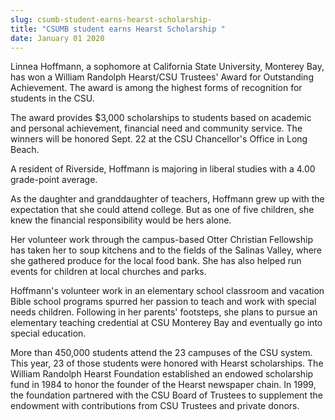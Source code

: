 ```yaml
---
slug: csumb-student-earns-hearst-scholarship-
title: "CSUMB student earns Hearst Scholarship "
date: January 01 2020
---
```


<p>Linnea Hoffmann, a sophomore at California State University, Monterey Bay, has won a William Randolph Hearst/CSU Trustees' Award for Outstanding Achievement. The award is among the highest forms of recognition for students in the CSU.
</p><p>The award provides $3,000 scholarships to students based on academic and personal achievement, financial need and community service. The winners will be honored Sept. 22 at the CSU Chancellor's Office in Long Beach.
</p><p>A resident of Riverside, Hoffmann is majoring in liberal studies with a 4.00 grade-point average.
</p><p>As the daughter and granddaughter of teachers, Hoffmann grew up with the expectation that she could attend college. But as one of five children, she knew the financial responsibility would be hers alone.
</p><p>Her volunteer work through the campus-based Otter Christian Fellowship has taken her to soup kitchens and to the fields of the Salinas Valley, where she gathered produce for the local food bank. She has also helped run events for children at local churches and parks.
</p><p>Hoffmann's volunteer work in an elementary school classroom and vacation Bible school programs spurred her passion to teach and work with special needs children. Following in her parents' footsteps, she plans to pursue an elementary teaching credential at CSU Monterey Bay and eventually go into special education.
</p><p>More than 450,000 students attend the 23 campuses of the CSU system. This year, 23 of those students were honored with Hearst scholarships. The William Randolph Hearst Foundation established an endowed scholarship fund in 1984 to honor the founder of the Hearst newspaper chain.  In 1999, the foundation partnered with the CSU Board of Trustees to supplement the endowment with contributions from CSU Trustees and private donors.
</p><p> 
</p><p> 
</p>
